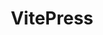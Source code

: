 ---
layout: home

title: VitePress
titleTemplate: Vite & Vue Powered Static Site Generator

hero:
  name: PassionUI
  text:  vue3 components lib
  tagline: Simple, powerful, and performant..
  actions:
    - theme: brand
      text: Get Started
      link: /components/basic/button/
    - theme: alt
      text: View on GitHub
      link: https://github.com/Alicevia/vue3-components
features:
  - title: "Vite: The DX that can't be beat"
    details: Feel the speed of Vite. Instant server start and lightning fast HMR that stays fast regardless of the app size.
  - title: Designed to be simplicity first
    details: With Markdown-centered content, it's built to help you focus on writing and deployed with minimum configuration.
  - title: Power of Vue meets Markdown
    details: Enhance your content with all the features of Vue in Markdown, while being able to customize your site with Vue.
  - title: Fully static yet still dynamic
    details: Go wild with true SSG + SPA architecture. Static on page load, but engage users with 100% interactivity from there.
---